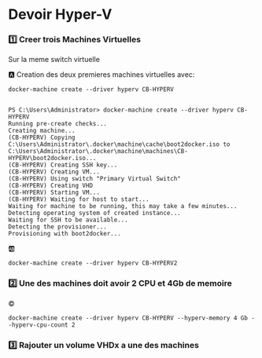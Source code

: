 # Devoir Hyper-V

### :one: Creer trois Machines Virtuelles

Sur la meme switch virtuelle

:a: Creation des deux premieres machines virtuelles avec:

```
docker-machine create --driver hyperv CB-HYPERV


PS C:\Users\Administrator> docker-machine create --driver hyperv CB-HYPERV
Running pre-create checks...
Creating machine...
(CB-HYPERV) Copying C:\Users\Administrator\.docker\machine\cache\boot2docker.iso to C:\Users\Administrator\.docker\machine\machines\CB-HYPERV\boot2docker.iso...
(CB-HYPERV) Creating SSH key...
(CB-HYPERV) Creating VM...
(CB-HYPERV) Using switch "Primary Virtual Switch"
(CB-HYPERV) Creating VHD
(CB-HYPERV) Starting VM...
(CB-HYPERV) Waiting for host to start...
Waiting for machine to be running, this may take a few minutes...
Detecting operating system of created instance...
Waiting for SSH to be available...
Detecting the provisioner...
Provisioning with boot2docker...

```
:ab: 
```
docker-machine create --driver hyperv CB-HYPERV2
```

### :two: Une des machines doit avoir 2 CPU et 4Gb de memoire

© 
```
docker-machine create --driver hyperv CB-HYPERV --hyperv-memory 4 Gb --hyperv-cpu-count 2
```

### :three: Rajouter un volume VHDx a une des machines
